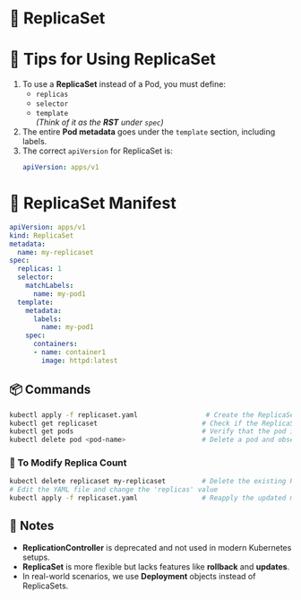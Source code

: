 # 🔁 ReplicaSet
# 📌 Tips for Using ReplicaSet

1. To use a **ReplicaSet** instead of a Pod, you must define:
   - `replicas`
   - `selector`
   - `template`  
   _(Think of it as the **RST** under `spec`)_
2. The entire **Pod metadata** goes under the `template` section, including labels.
3. The correct `apiVersion` for ReplicaSet is:
   ```yaml
   apiVersion: apps/v1
   ```

# 🔁 ReplicaSet Manifest

```yaml
apiVersion: apps/v1
kind: ReplicaSet
metadata:
  name: my-replicaset
spec:
  replicas: 1
  selector:
    matchLabels:
      name: my-pod1
  template:
    metadata:
      labels:
        name: my-pod1
    spec:
      containers:
      - name: container1
        image: httpd:latest
```

## 📦 Commands

```sh
kubectl apply -f replicaset.yaml                 # Create the ReplicaSet
kubectl get replicaset                          # Check if the ReplicaSet is created
kubectl get pods                                # Verify that the pod is running
kubectl delete pod <pod-name>                   # Delete a pod and observe auto-replacement
```

### 🔧 To Modify Replica Count

```sh
kubectl delete replicaset my-replicaset         # Delete the existing ReplicaSet
# Edit the YAML file and change the 'replicas' value
kubectl apply -f replicaset.yaml                # Reapply the updated manifest
```

## 📝 Notes

- **ReplicationController** is deprecated and not used in modern Kubernetes setups.
- **ReplicaSet** is more flexible but lacks features like **rollback** and **updates**.
- In real-world scenarios, we use **Deployment** objects instead of ReplicaSets.


